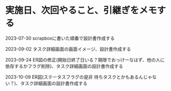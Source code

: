 # 実施日、次回やること、引継ぎをメモする

2023-07-30
scrapboxに書いた順番で設計書作成する

2023-09-02
タスク詳細画面の画面イメージ、設計書作成する

2023-09-24
ER図の修正(開始日終了日いる？期限でおっけーなはず、他の人に依存するかフラグ削除)、タスク詳細画面の設計書作成する

2023-10-09
ER図(ステータスフラグの是非 待ちタスクとかもあるんじゃない？)、タスク詳細画面の設計書作成する